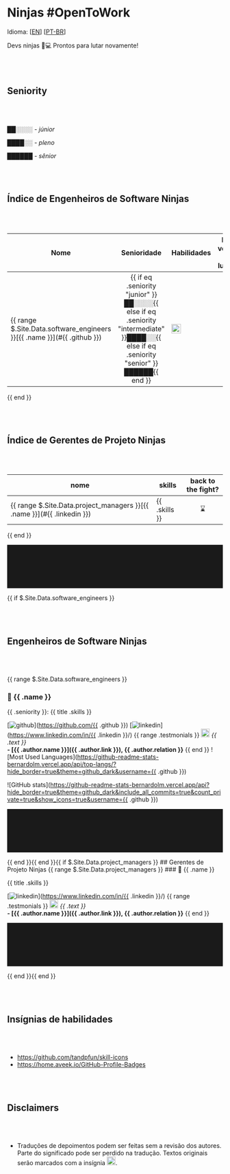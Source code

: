 # Ninjas #OpenToWork

Idioma: [[EN](./README.us-en.md)] [[PT-BR](/README.md)]

Devs ninjas 🥷💻 Prontos para lutar novamente!

## Seniority

██░░░░ - _júnior_

████░░ - _pleno_

██████ - _sênior_

## Índice de Engenheiros de Software Ninjas

<!--
Você pode usar nas habilidades:

mobile:
androidstudio
firebase
flutter
java
kotlin
swift
webflow
webpack

web:
angular
aws
bash
bootstrap
c
cmake
coffeescript
cpp
cs
css
deno
django
docker
dotnet
electron
elixir
flask
go
graphql
jquery
js
lua
md
mongodb
mysql
nestjs
nginx
nodejs
php
postgres
prometheus
python
rabbitmq
rails
react
redis
ruby
rust
scala
spring
sqlite
symfony
typescript
vue
wordpress

-->

Nome | Senioridade | Habilidades | De volta à luta?
-- | :--: | -- | :--:
{{ range $.Site.Data.software_engineers }}[{{ .name }}](#{{ .github }}) | {{ if eq .seniority "junior" }}██░░░░{{ else if eq .seniority "intermediate" }}████░░{{ else if eq .seniority "senior" }}██████{{ end }} | <img height="22" src="https://skillicons.dev/icons?theme=dark&i={{ .skill_badges }}" /> | ⌛
{{ end }}

## Índice de Gerentes de Projeto Ninjas

nome | skills | back to the fight?
--- | --- | :--:
{{ range $.Site.Data.project_managers }}[{{ .name }}](#{{ .linkedin }}) | {{ .skills }} | ⌛
{{ end }}

<hr class="hr" />
{{ if $.Site.Data.software_engineers }}

## Engenheiros de Software Ninjas

{{ range $.Site.Data.software_engineers }}
### 🥷 {{ .name }} <a id="{{ .github }}"></a>

{{ .seniority }}: {{ title .skills }}

[![github](https://img.shields.io/badge/GitHub-181717.svg?style=for-the-badge&logo=GitHub&logoColor=white)](https://github.com/{{ .github }})
[![linkedin](https://img.shields.io/badge/LinkedIn-0A66C2.svg?style=for-the-badge&logo=LinkedIn&logoColor=white)](https://www.linkedin.com/in/{{ .linkedin }}/)
{{ range .testmonials }}
<img width="20em" height="20em" src="https://upload.wikimedia.org/wikipedia/commons/0/00/Icon-badge.svg" /> _{{ .text }}_\
**- [{{ .author.name }}]({{ .author.link }}), {{ .author.relation }}**
{{ end }}
![Most Used Languages](https://github-readme-stats-bernardolm.vercel.app/api/top-langs/?hide_border=true&theme=github_dark&username={{ .github }})

![GitHub stats](https://github-readme-stats-bernardolm.vercel.app/api?hide_border=true&theme=github_dark&include_all_commits=true&count_private=true&show_icons=true&username={{ .github }})
<hr class="hr" />
{{ end }}{{ end }}{{ if $.Site.Data.project_managers }}
## Gerentes de Projeto Ninjas
{{ range $.Site.Data.project_managers }}
### 🥷 {{ .name }} <a id="{{ .linkedin }}"></a>

{{ title .skills }}

[![linkedin](https://img.shields.io/badge/LinkedIn-0A66C2.svg?style=for-the-badge&logo=LinkedIn&logoColor=white)](https://www.linkedin.com/in/{{ .linkedin }}/)
{{ range .testmonials }}
<img width="20em" height="20em" src="https://upload.wikimedia.org/wikipedia/commons/0/00/Icon-badge.svg" /> _{{ .text }}_\
**- [{{ .author.name }}]({{ .author.link }}), {{ .author.relation }}**
{{ end }}<hr class="hr" />{{ end }}{{ end }}

## Insígnias de habilidades

- <https://github.com/tandpfun/skill-icons>
- <https://home.aveek.io/GitHub-Profile-Badges>

## Disclaimers

- Traduções de depoimentos podem ser feitas sem a revisão dos autores. Parte do significado pode ser perdido na tradução. Textos originais serão marcados com a insígnia <img width="20em" height="20em" src="https://upload.wikimedia.org/wikipedia/commons/0/00/Icon-badge.svg" />.

<style>
h2   {padding: 50px 0 50px 0;}
hr   {padding: 50px 0 50px 0;}
.hr   {padding: 50px 0 50px 0;}
</style>
